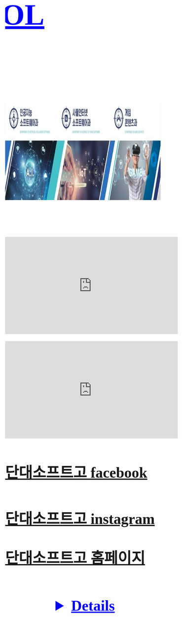 <html>
<head>
<title>단국대학교부속소프트웨어고등학교</title>
<link href="https://fonts.googleapis.com/css2?family=Oswald:wght@700&display=swap" rel="stylesheet">
<font color= "blue" size = "7" >
<style>
    .google{font-family: 'Oswald', sans-serif;}
</style>
<h1 class = "google">
    <marquee direction = "RIGHT">
<B><u>DANKOOK  UNIVERSITY  SOFTWARE  HIGHSCHOOL</u></B>
</FONT>
</h1>
</MARQUEE>

<br><img src="A.jpg" width="1500" height="315"></br>
</head>
<body>
    <link href="https://fonts.googleapis.com/css2?family=Source+Serif+Pro:ital,wght@1,900&display=swap" rel="stylesheet">
    <style> 
    .google{font-family: 'Source Serif Pro', serif;}
    body {background-image : url('school.png');
    background-size: 1000px 1000px;
    background-repeat:no-repeat;
    background-position:center center;}
    </style>

<font size = "7" color = "blue" face = "">
<iframe width="560" height="315" src="https://www.youtube.com/embed/LNjVjAtSxd8" frameborder="0" allow="accelerometer; autoplay; clipboard-write; encrypted-media; gyroscope; picture-in-picture" allowfullscreen></iframe>
<iframe width="560" height="315" src="https://www.youtube.com/embed/w4WEUtv3CFQ" frameborder="0" allow="accelerometer; autoplay; clipboard-write; encrypted-media; gyroscope; picture-in-picture" allowfullscreen></iframe>
<a href = "https://www.facebook.com/dankooksoftware/" target = "_blank"><b><p>단대소프트고 facebook</p></b></a>
<a href = "https://www.instagram.com/dankooksoftware/?hl=ko"><b></p>단대소프트고 instagram</p></b></a>
<a href = "http://dankook.sen.hs.kr/index.do"><p><b>단대소프트고 홈페이지</b></p></a>
</font>
<ol>
    <font size = "6">
<h2 class = "google">
<B><U>
<body link = "red" alink = "green" vlink="pink">
    <details>        
<a target = "_blank" title = "AI"><P><li><input type= "button" onclick= "location.href= 'AI.html' " style="width:150pt;height:60pt; font-size:1em;" value="A.I(인공지능 소프트웨어)"></li></p></a>
<img src="ai.jpg" width="300" height="200">
<a href = "IOT.html" target = "_blank" title = "IOT"><P><li><input type = "button" name = "btn2" value = "I.O.T(사물인터넷 소프트웨어)"></li></p></a>
<img src="iot.jpg" width="300" height="200">
<a href = "GAME.html" target="_blank" title="GAME"><P><li>GAME(게임컨텐츠)</li></p></a>
<img src="GAME.png" width="300" height="200">
</details>
</B></U>
</h2>
</ol>
</font>
</body>
</html>    


